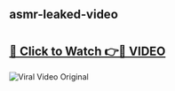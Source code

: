 ## asmr-leaked-video 

# <h2><a href="http://freeplayer.one?title=asmr-leaked-video&ref=21J">🔗 Click to Watch 👉🔴 VIDEO</a></h2>

<a href="http://freeplayer.one?title=asmr-leaked-video&ref=21J" rel="nofollow" data-target="animated-image.originalLink"><img src="https://i.ibb.co.com/xMMVF88/686577567.gif" alt="Viral Video Original" style="max-width: 100%; display: inline-block;" data-target="animated-image.originalImage"></a>

